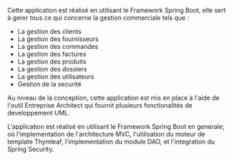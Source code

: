 Cette application est réalisé en utilisant le Framework Spring Boot, elle sert à gerer tous ce qui concerne la gestion commerciale tels que :
- La gestion des clients
- La gestion des fournisseurs
- La gestion des commandes
- La gestion des factures
- La gestion des produits
- La gestion des dossiers
- La gestion des utilisateurs
- Gestion de la securité

Au niveau de la conception, cette application est mis en place à l'aide de l'outil Entreprise Architect qui fournit plusieurs fonctionalités de developpement UML.

L'application est réalisé en utilisant le Framework Spring Boot en generale; où l'implementation de l'architecture MVC, l'utilisation du moteur de template Thymleaf, l'implementation du module DAO, et l'integration du Spring Security.

